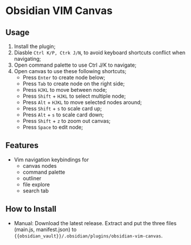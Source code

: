 # Obsidian VIM Canvas

## Usage

1. Install the plugin;
2. Diasble `Ctrl K/P, Ctrk J/N`, to avoid keyboard shortcuts conflict when navigating;
3. Open command palette to use Ctrl J/K to navigate;
4. Open canvas to use these following shortcuts;
    - Press `Enter` to create node below;
    - Press `Tab` to create node on the right side;
    - Press `HJKL` to move between node;
    - Press `Shift` + `HJKL` to select multiple node;
    - Press `Alt` + `HJKL` to move selected nodes around;
    - Press `Shift` + `s` to scale card up;
    - Press `Alt` + `s` to scale card down;
    - Press `Shift` + `z` to zoom out canvas;
    - Press `Space` to edit node;


## Features

- Vim navigation keybindings for
    - canvas nodes
    - command palette
    - outliner
    - file explore
    - search tab


## How to Install

- Manual: Download the latest release. Extract and put the three files (main.js, manifest.json) to `{{obsidian_vault}}/.obsidian/plugins/obsidian-vim-canvas`.